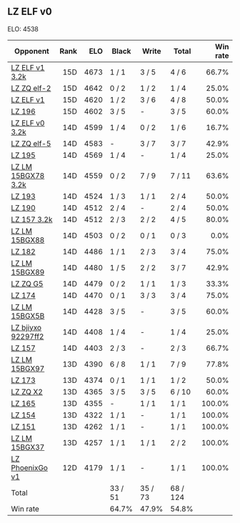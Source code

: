 ## LZ ELF v0 ##

ELO: 4538

Opponent | Rank | ELO | Black | Write | Total | Win rate
---------|-----:|----:|-------|-------|-------|-------:
[LZ ELF v1 3.2k](LZ%20ELF%20v1%203.2k.md) | 15D | 4673 | 1 / 1 | 3 / 5 | 4 / 6 | 66.7%
[LZ ZQ elf-2](LZ%20ZQ%20elf-2.md) | 15D | 4642 | 0 / 2 | 1 / 2 | 1 / 4 | 25.0%
[LZ ELF v1](LZ%20ELF%20v1.md) | 15D | 4620 | 1 / 2 | 3 / 6 | 4 / 8 | 50.0%
[LZ 196](LZ%20196.md) | 15D | 4602 | 3 / 5 | - | 3 / 5 | 60.0%
[LZ ELF v0 3.2k](LZ%20ELF%20v0%203.2k.md) | 14D | 4599 | 1 / 4 | 0 / 2 | 1 / 6 | 16.7%
[LZ ZQ elf-5](LZ%20ZQ%20elf-5.md) | 14D | 4583 | - | 3 / 7 | 3 / 7 | 42.9%
[LZ 195](LZ%20195.md) | 14D | 4569 | 1 / 4 | - | 1 / 4 | 25.0%
[LZ LM 15BGX78 3.2k](LZ%20LM%2015BGX78%203.2k.md) | 14D | 4559 | 0 / 2 | 7 / 9 | 7 / 11 | 63.6%
[LZ 193](LZ%20193.md) | 14D | 4524 | 1 / 3 | 1 / 1 | 2 / 4 | 50.0%
[LZ 190](LZ%20190.md) | 14D | 4512 | 2 / 4 | - | 2 / 4 | 50.0%
[LZ 157 3.2k](LZ%20157%203.2k.md) | 14D | 4512 | 2 / 3 | 2 / 2 | 4 / 5 | 80.0%
[LZ LM 15BGX88](LZ%20LM%2015BGX88.md) | 14D | 4503 | 0 / 2 | 0 / 1 | 0 / 3 | 0.0%
[LZ 182](LZ%20182.md) | 14D | 4486 | 1 / 1 | 2 / 3 | 3 / 4 | 75.0%
[LZ LM 15BGX89](LZ%20LM%2015BGX89.md) | 14D | 4480 | 1 / 5 | 2 / 2 | 3 / 7 | 42.9%
[LZ ZQ G5](LZ%20ZQ%20G5.md) | 14D | 4479 | 0 / 2 | 1 / 1 | 1 / 3 | 33.3%
[LZ 174](LZ%20174.md) | 14D | 4470 | 0 / 1 | 3 / 3 | 3 / 4 | 75.0%
[LZ LM 15BGX5B](LZ%20LM%2015BGX5B.md) | 14D | 4428 | 3 / 5 | - | 3 / 5 | 60.0%
[LZ bjiyxo 92297ff2](LZ%20bjiyxo%2092297ff2.md) | 14D | 4408 | 1 / 4 | - | 1 / 4 | 25.0%
[LZ 157](LZ%20157.md) | 14D | 4403 | 2 / 3 | - | 2 / 3 | 66.7%
[LZ LM 15BGX97](LZ%20LM%2015BGX97.md) | 13D | 4390 | 6 / 8 | 1 / 1 | 7 / 9 | 77.8%
[LZ 173](LZ%20173.md) | 13D | 4374 | 0 / 1 | 1 / 1 | 1 / 2 | 50.0%
[LZ ZQ X2](LZ%20ZQ%20X2.md) | 13D | 4365 | 3 / 5 | 3 / 5 | 6 / 10 | 60.0%
[LZ 165](LZ%20165.md) | 13D | 4355 | - | 1 / 1 | 1 / 1 | 100.0%
[LZ 154](LZ%20154.md) | 13D | 4322 | 1 / 1 | - | 1 / 1 | 100.0%
[LZ 151](LZ%20151.md) | 13D | 4262 | 1 / 1 | - | 1 / 1 | 100.0%
[LZ LM 15BGX37](LZ%20LM%2015BGX37.md) | 13D | 4257 | 1 / 1 | 1 / 1 | 2 / 2 | 100.0%
[LZ PhoenixGo v1](LZ%20PhoenixGo%20v1.md) | 12D | 4179 | 1 / 1 | - | 1 / 1 | 100.0%
Total | | | 33 / 51 | 35 / 73 | 68 / 124 | 
Win rate| | | 64.7% | 47.9% | 54.8% | 
